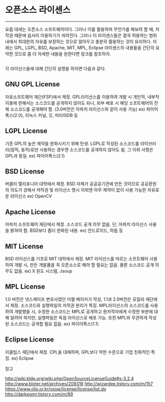 # 오픈소스 라이센스

---

요즘 대세는 오픈소스 소프트웨어이다. 그러나 이를 활용하여 무언가를 해보려 할 때, 저작권 때문에 쉽사리 이용하기가 꺼려진다.
그러나 이 라이센스들은 결국 허용하는 범위 내에서 최대한의 자유를 보장하는 것으로 알아두고 충분히 활용하는 것이 유리하다.
아래는 GPL, LGPL, BSD, Apache, MIT, MPL, Eclipse 라이센스의 내용들을 간단히 요약한 것으로 좀 더 자세한 내용을 원한다면 링크를 참조하자.

![]()


각 라이선스들에 대해 간단히 설명을 하자면 다음과 같다.

## GNU GPL License

자유소프트웨어 재단(FSF)에서 제정. GPL라이선스를 이용하여 개발 시 개인적, 내부적 이용에 한해서는 소스코드를 공개하지 않아도 되나, 외부 배포 시 해당 소프트웨어의 전체 소스코드를 공개해야 함. (3.0버전은 아파치 라이선스와 같이 사용 가능) 
ex) 파이어폭스(2.0), 리눅스 커널, 깃, 마리아DB 등

## LGPL License

기존 GPL의 높은 제약을 완화시키기 위해 탄생. LGPL로 작성된 소스코드를 라이브러리(정적, 동적)로만 사용하는 경우엔 소스코드를 공개하지 않아도 됨. 그 이외 사항은 GPL과 동일. 
ex) 파이어폭스(2.1)

## BSD License

버클리 캘리포니아 대학에서 제정. BSD 자체가 공공공기관에 만든 것이므로 공공환원의 의도가 강해서 저작권 및 라이선스 명시 이외엔 아무 제약이 없이 사용 가능한 자유로운 라이선스 
ex) OpenCV

## Apache License

아파치 소프트웨어 재단에서 제정. 소스코드 공개 의무 없음. 단, 아파치 라이선스 사용을 밝혀야 함. BSD보다 좀더 완화된 내용. 
ex) 안드로이드, 하둡 등

## MIT License

BSD 라이선스를 기초로 MIT 대학에서 제정. MIT 라이선스를 따르는 소프트웨어 사용하여 개발 시, 만든 개발품을 꼭 오픈소스로 해야 할 필요는 없음. 물론 소스코드 공개 의무도 없음. 
ex) X 윈도 시스템, Jsoup

## MPL License

1.0 버전은 넷스케이프 변호사였던 미첼 베이커가 작성, 1.1과 2.0버전은 모질라 재단에서 제정. 소스코드와 실행파일의 저작권 분리가 특징. MPL라이선스의 소스코드를 사용하여 개발했을 시, 수정한 소스코드는 MPL로 공개하고 원저작자에게 수정한 부분에 대해 알려야 하지만, 실행파일은 독점 라이선스로 배포 가능. 또한 MPL와 무관하게 작성된 소스코드는 공개할 필요 없음. 
ex) 파이어폭스(1.1) 

## Eclipse License

이클립스 재단에서 제정. CPL을 대체하며, GPL보다 약한 수준으로 기업 친화적인 특징.
ex) Eclipse



참고

http://wiki.kldp.org/wiki.php/OpenSourceLicenseGuide#s-3.2.4
http://www.bloter.net/archives/209318
http://wizardee.tistory.com/m/157
https://www.olis.or.kr/ossw/license/license/list.do
http://darkpgmr.tistory.com/m/89